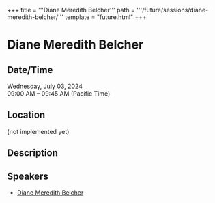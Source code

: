 +++
title = '''Diane Meredith Belcher'''
path = '''/future/sessions/diane-meredith-belcher/'''
template = "future.html"
+++

<h1>Diane Meredith Belcher</h1>
<h2>Date/Time</h2>
<p>Wednesday, July 03, 2024<br>
09:00 AM – 09:45 AM (Pacific Time)</p>
<h2>Location</h2>
(not implemented yet)
<h2>Description</h2>

<h2>Speakers</h2>
<ul><li><a href="/future/speakers/diane-meredith-belcher/">Diane Meredith Belcher</a></li>

